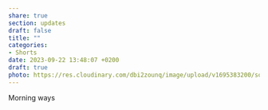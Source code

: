 ```yaml
---
share: true
section: updates
draft: false
title: ""
categories:
- Shorts
date: 2023-09-22 13:48:07 +0200
draft: true
photo: https://res.cloudinary.com/dbi2zounq/image/upload/v1695383200/sot6g5mbfccxxii8s75a.jpg
---
```


Morning ways
